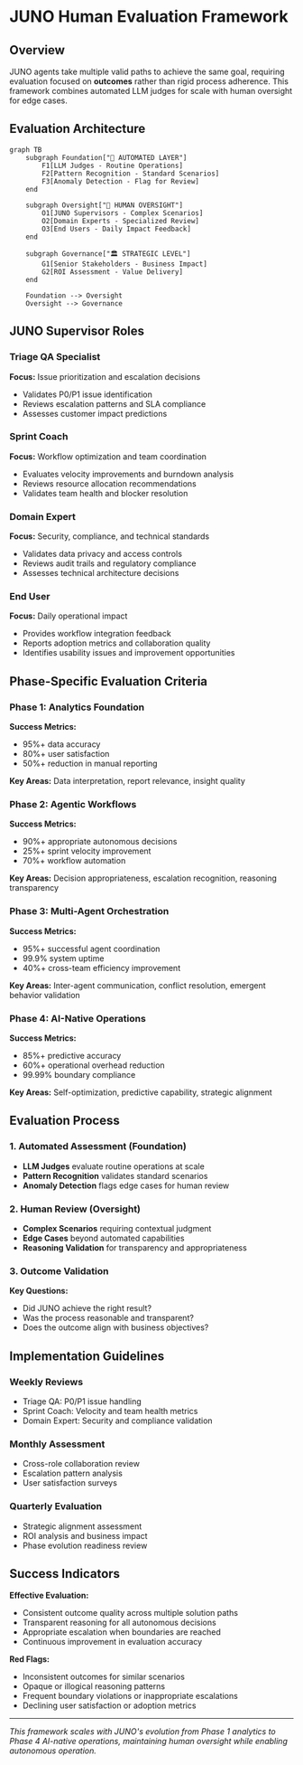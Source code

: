 # JUNO Human Evaluation Framework

## Overview

JUNO agents take multiple valid paths to achieve the same goal, requiring evaluation focused on **outcomes** rather than rigid process adherence. This framework combines automated LLM judges for scale with human oversight for edge cases.

## Evaluation Architecture

```mermaid
graph TB
    subgraph Foundation["🤖 AUTOMATED LAYER"]
        F1[LLM Judges - Routine Operations]
        F2[Pattern Recognition - Standard Scenarios]
        F3[Anomaly Detection - Flag for Review]
    end
    
    subgraph Oversight["👥 HUMAN OVERSIGHT"]
        O1[JUNO Supervisors - Complex Scenarios]
        O2[Domain Experts - Specialized Review]
        O3[End Users - Daily Impact Feedback]
    end
    
    subgraph Governance["🏛️ STRATEGIC LEVEL"]
        G1[Senior Stakeholders - Business Impact]
        G2[ROI Assessment - Value Delivery]
    end
    
    Foundation --> Oversight
    Oversight --> Governance
```

## JUNO Supervisor Roles

### Triage QA Specialist
**Focus:** Issue prioritization and escalation decisions
- Validates P0/P1 issue identification
- Reviews escalation patterns and SLA compliance
- Assesses customer impact predictions

### Sprint Coach  
**Focus:** Workflow optimization and team coordination
- Evaluates velocity improvements and burndown analysis
- Reviews resource allocation recommendations
- Validates team health and blocker resolution

### Domain Expert
**Focus:** Security, compliance, and technical standards
- Validates data privacy and access controls
- Reviews audit trails and regulatory compliance
- Assesses technical architecture decisions

### End User
**Focus:** Daily operational impact
- Provides workflow integration feedback
- Reports adoption metrics and collaboration quality
- Identifies usability issues and improvement opportunities

## Phase-Specific Evaluation Criteria

### Phase 1: Analytics Foundation
**Success Metrics:**
- 95%+ data accuracy
- 80%+ user satisfaction  
- 50%+ reduction in manual reporting

**Key Areas:** Data interpretation, report relevance, insight quality

### Phase 2: Agentic Workflows
**Success Metrics:**
- 90%+ appropriate autonomous decisions
- 25%+ sprint velocity improvement
- 70%+ workflow automation

**Key Areas:** Decision appropriateness, escalation recognition, reasoning transparency

### Phase 3: Multi-Agent Orchestration
**Success Metrics:**
- 95%+ successful agent coordination
- 99.9% system uptime
- 40%+ cross-team efficiency improvement

**Key Areas:** Inter-agent communication, conflict resolution, emergent behavior validation

### Phase 4: AI-Native Operations
**Success Metrics:**
- 85%+ predictive accuracy
- 60%+ operational overhead reduction
- 99.99% boundary compliance

**Key Areas:** Self-optimization, predictive capability, strategic alignment

## Evaluation Process

### 1. Automated Assessment (Foundation)
- **LLM Judges** evaluate routine operations at scale
- **Pattern Recognition** validates standard scenarios
- **Anomaly Detection** flags edge cases for human review

### 2. Human Review (Oversight)
- **Complex Scenarios** requiring contextual judgment
- **Edge Cases** beyond automated capabilities  
- **Reasoning Validation** for transparency and appropriateness

### 3. Outcome Validation
**Key Questions:**
- Did JUNO achieve the right result?
- Was the process reasonable and transparent?
- Does the outcome align with business objectives?

## Implementation Guidelines

### Weekly Reviews
- Triage QA: P0/P1 issue handling
- Sprint Coach: Velocity and team health metrics
- Domain Expert: Security and compliance validation

### Monthly Assessment
- Cross-role collaboration review
- Escalation pattern analysis
- User satisfaction surveys

### Quarterly Evaluation
- Strategic alignment assessment
- ROI analysis and business impact
- Phase evolution readiness review

## Success Indicators

**Effective Evaluation:**
- Consistent outcome quality across multiple solution paths
- Transparent reasoning for all autonomous decisions
- Appropriate escalation when boundaries are reached
- Continuous improvement in evaluation accuracy

**Red Flags:**
- Inconsistent outcomes for similar scenarios
- Opaque or illogical reasoning patterns
- Frequent boundary violations or inappropriate escalations
- Declining user satisfaction or adoption metrics

---

*This framework scales with JUNO's evolution from Phase 1 analytics to Phase 4 AI-native operations, maintaining human oversight while enabling autonomous operation.*

